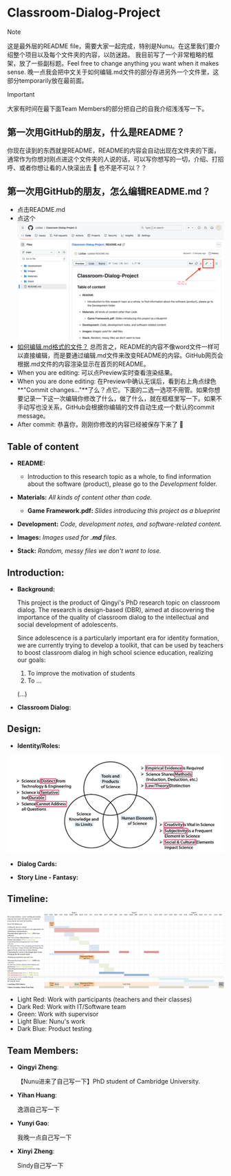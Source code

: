 # Classroom-Dialog-Project

> [!NOTE]
> 这是最外层的README file，需要大家一起完成，特别是Nunu。在这里我们要介绍整个项目以及每个文件夹的内容，以防迷路。
> 我目前写了一个非常粗略的框架，放了一些副标题。Feel free to change anything you want when it makes sense.
> 晚一点我会把中文关于如何编辑.md文件的部分存进另外一个文件里，这部分temporarily放在最前面。

> [!IMPORTANT]
> 大家有时间在最下面Team Members的部分把自己的自我介绍浅浅写一下。


## 第一次用GitHub的朋友，什么是README？

你现在读到的东西就是README，README的内容会自动出现在文件夹的下面，通常作为你想对刚点进这个文件夹的人说的话，可以写你想写的一切，介绍、打招呼、或者你想让看的人快滚出去 :cursing_face: 也不是不可以？？

## 第一次用GitHub的朋友，怎么编辑README.md？

* 点击README.md
* 点这个
   ![Team-Roles](Images/How-to-Edit-README.png)
* [如何编辑.md格式的文件？](https://docs.github.com/en/get-started/writing-on-github/getting-started-with-writing-and-formatting-on-github/basic-writing-and-formatting-syntax)
  总而言之，README的内容不像word文件一样可以直接编辑，而是要通过编辑.md文件来改变README的内容。GitHub网页会根据.md文件的内容渲染显示在首页的README。
* When you are editing: 可以点Preview实时查看渲染结果。
* When you are done editing: 在Preview中确认无误后，看到右上角点绿色**"Commit changes..."**了么？点它。下面的二选一选项不用管。如果你想要记录一下这一次编辑你修改了什么，做了什么，就在框框里写一下。如果不手动写也没关系，GitHub会根据你编辑的文件自动生成一个默认的commit message。
* After commit: 恭喜你，刚刚你修改的内容已经被保存下来了 :japanese_ogre:

## Table of content

* **README:**
  - Introduction to this research topic as a whole, to find information about the software (product), please go to the _Development_ folder.
    
* **Materials:** _All kinds of content other than code._
  - **Game Framework.pdf:** _Slides introducing this project as a blueprint_
 
* **Development:** _Code, development notes, and software-related content._

* **Images:** _Images used for **.md** files._

* **Stack:** _Random, messy files we don't want to lose._

## Introduction:

* **Background:**
  
  This project is the product of Qingyi's PhD research topic on classroom dialog. The research is design-based (DBR), aimed at discovering the importance of the quality of classroom dialog to the intellectual and social development of adolescents.

  Since adolescence is a particularly important era for identity formation, we are currently trying to develop a toolkit, that can be used by teachers to boost classroom dialog in high school science education, realizing our goals:
    1. To improve the motivation of students
    2. To ...

  (...)

* **Classroom Dialog:**








## Design:

* **Identity/Roles:**

![Team-Roles](Images/Theory-of-Character-Design.jpg)

* **Dialog Cards:**

* **Story Line - Fantasy:**








## Timeline:

![Timeline](Images/Timeline.jpg)

- Light Red: Work with participants (teachers and their classes)
- Dark Red: Work with IT/Software team
- Green: Work with supervisor
- Light Blue: Nunu's work
- Dark Blue: Product testing







## Team Members:

* **Qingyi Zheng**:

    【Nunu进来了自己写一下】PhD student of Cambridge University.
  
* **Yihan Huang**:

    逸涵自己写一下

* **Yunyi Gao**:

    我晚一点自己写一下

* **Xinyi Zheng**:

    Sindy自己写一下
